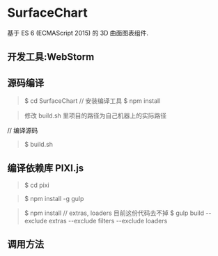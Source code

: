# SurfaceChart

基于 ES 6 (ECMAScript 2015)  的 3D 曲面图表组件.

## 开发工具:WebStorm

## 源码编译

> $ cd SurfaceChart
// 安装编译工具
> $ npm install 

> 修改 build.sh 里项目的路径为自己机器上的实际路径

// 编译源码
> $ build.sh

##  编译依赖库 PIXI.js

> $ cd pixi

> $ npm install -g gulp

> $ npm install
// extras, loaders 目前这份代码去不掉
> $ gulp build --exclude extras --exclude filters --exclude loaders 

## 调用方法

``` javascript

```